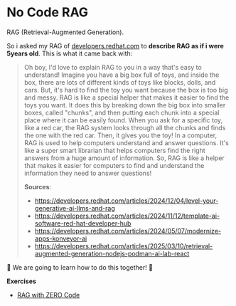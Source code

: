 # No Code RAG

RAG (Retrieval-Augmented Generation).

So i asked my RAG of [developers.redhat.com](https://developers.redhat.com) to **describe RAG as if i were 5years old**. This is what it came back with:

> Oh boy, I'd love to explain RAG to you in a way that's easy to understand!
  Imagine you have a big box full of toys, and inside the box, there are lots of different kinds of toys like blocks, dolls, and cars. But, it's hard to find the toy you want because the box is too big and messy.
  RAG is like a special helper that makes it easier to find the toys you want. It does this by breaking down the big box into smaller boxes, called "chunks", and then putting each chunk into a special place where it can be easily found.
  When you ask for a specific toy, like a red car, the RAG system looks through all the chunks and finds the one with the red car. Then, it gives you the toy!
  In a computer, RAG is used to help computers understand and answer questions. It's like a super smart librarian that helps computers find the right answers from a huge amount of information.
  So, RAG is like a helper that makes it easier for computers to find and understand the information they need to answer questions!
>
> __Sources__:
> - https://developers.redhat.com/articles/2024/12/04/level-your-generative-ai-llms-and-rag
>  - https://developers.redhat.com/articles/2024/11/12/template-ai-software-red-hat-developer-hub
>  - https://developers.redhat.com/articles/2024/05/07/modernize-apps-konveyor-ai
>  - https://developers.redhat.com/articles/2025/03/10/retrieval-augmented-generation-nodejs-podman-ai-lab-react

🚗 We are going to learn how to do this together! 🚗

**Exercises**

- [RAG with ZERO Code](1-nocode-rag/1-nocode-rag.md)
